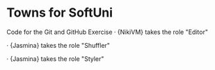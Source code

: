 # Towns for SoftUni
Code for the Git and GitHub Exercise
· {NikiVM} takes the role "Editor"

· {Jasmina} takes the role "Shuffler"

· {Jasmina} takes the role "Styler"
